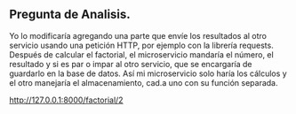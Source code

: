 ## Pregunta de Analisis.
Yo lo modificaría agregando una parte que envíe los resultados al otro servicio usando una petición HTTP, por ejemplo con la librería requests.
Después de calcular el factorial, el microservicio mandaría el número, el resultado y si es par o impar al otro servicio, que se encargaría de guardarlo en la base de datos.
Así mi microservicio solo haría los cálculos y el otro manejaría el almacenamiento, cad.a uno con su función separada.

http://127.0.0.1:8000/factorial/2
